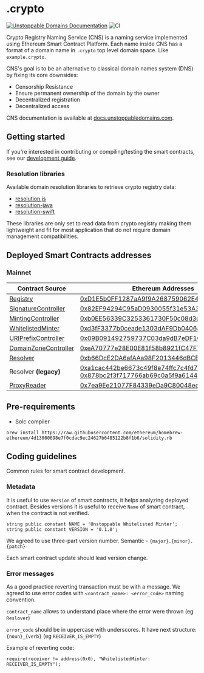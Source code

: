# .crypto

[![Unstoppable Domains Documentation](https://img.shields.io/badge/docs-unstoppabledomains.com-blue)](https://docs.unstoppabledomains.com/)
![CI](https://github.com/unstoppabledomains/dot-crypto/workflows/CI/badge.svg?branch=master)

Crypto Registry Naming Service (CNS) is a naming service implemented using Ethereum Smart Contract Platform.
Each name inside CNS has a format of a domain name in `.crypto` top level domain space. Like `example.crypto`.

CNS's goal is to be an alternative to classical domain names system (DNS) by fixing its core downsides:

- Censorship Resistance
- Ensure permanent ownership of the domain by the owner
- Decentralized registration
- Decentralized access

CNS documentation is available at [docs.unstoppabledomains.com](https://docs.unstoppabledomains.com/).

## Getting started

If you're interested in contributing or compiling/testing the smart contracts, see our [development guide](./DEVELOPMENT.md).

### Resolution libraries

Available domain resolution libraries to retrieve crypto registry data:

- [resolution.js](https://github.com/unstoppabledomains/resolution)
- [resolution-java](https://github.com/unstoppabledomains/resolution-java)
- [resolution-swift](https://github.com/unstoppabledomains/resolution-swift)

These libraries are only set to read data from crypto registry making them lightweight and fit for most application that do not require domain management compatibilities.

<div id="deployed-contracts"></div>

## Deployed Smart Contracts addresses

### Mainnet

| Contract Source                                                          | Ethereum Addresses                                                                                                                                                                                                                              |
| ------------------------------------------------------------------------ | ----------------------------------------------------------------------------------------------------------------------------------------------------------------------------------------------------------------------------------------------- |
| [Registry](./contracts/Registry.sol)                                     | [0xD1E5b0FF1287aA9f9A268759062E4Ab08b9Dacbe](https://etherscan.io/address/0xD1E5b0FF1287aA9f9A268759062E4Ab08b9Dacbe)                                                                                                                           |
| [SignatureController](./contracts/controllers/SignatureController.sol)   | [0x82EF94294C95aD0930055f31e53A34509227c5f7](https://etherscan.io/address/0x82EF94294C95aD0930055f31e53A34509227c5f7)                                                                                                                           |
| [MintingController](./contracts/controllers/MintingController.sol)       | [0xb0EE56339C3253361730F50c08d3d7817ecD60Ca](https://etherscan.io/address/0xb0EE56339C3253361730F50c08d3d7817ecD60Ca)                                                                                                                           |
| [WhitelistedMinter](./contracts/util/WhitelistedMinter.sol)              | [0xd3fF3377b0ceade1303dAF9Db04068ef8a650757](https://etherscan.io/address/0xd3fF3377b0ceade1303dAF9Db04068ef8a650757)                                                                                                                           |
| [URIPrefixController](./contracts/controllers/URIPrefixController.sol)   | [0x09B091492759737C03da9dB7eDF1CD6BCC3A9d91](https://etherscan.io/address/0x09B091492759737C03da9dB7eDF1CD6BCC3A9d91)                                                                                                                           |
| [DomainZoneController](./contracts/controllers/DomainZoneController.sol) | [0xeA70777e28E00E81f58b8921fC47F78B8a72eFE7](https://etherscan.io/address/0xeA70777e28E00E81f58b8921fC47F78B8a72eFE7)                                                                                                                           |
| [Resolver](./contracts/Resolver.sol)                                     | [0xb66DcE2DA6afAAa98F2013446dBCB0f4B0ab2842](https://etherscan.io/address/0xb66DcE2DA6afAAa98F2013446dBCB0f4B0ab2842)                                                                                                                           |
| Resolver **(legacy)**                                                    | [0xa1cac442be6673c49f8e74ffc7c4fd746f3cbd0d](https://etherscan.io/address/0xa1cac442be6673c49f8e74ffc7c4fd746f3cbd0d) <br>[0x878bc2f3f717766ab69c0a5f9a6144931e61aed3](https://etherscan.io/address/0x878bc2f3f717766ab69c0a5f9a6144931e61aed3) |
| [ProxyReader](./contracts/ProxyReader.sol)                               | [0x7ea9Ee21077F84339eDa9C80048ec6db678642B1](https://etherscan.io/address/0x7ea9Ee21077F84339eDa9C80048ec6db678642B1)                                                                                                                           |

## Pre-requirements

- Solc compiler

```
brew install https://raw.githubusercontent.com/ethereum/homebrew-ethereum/4d13060698e7f0cdac9ec24627b6485122b8f1b6/solidity.rb
```

## Coding guidelines

Common rules for smart contract development.

### Metadata

It is useful to use `Version` of smart contracts, it helps analyzing deployed contract. Besides versions it is useful to receive `Name` of smart contract, when the contract is not verified.

```
string public constant NAME = 'Unstoppable Whitelisted Minter';
string public constant VERSION = '0.1.0';
```

We agreed to use three-part version number. Semantic - `{major}.{minor}.{patch}`

Each smart contract update should lead version change.

### Error messages

As a good practice reverting transaction must be with a message. We agreed to use error codes with `<contract_name>: <error_code>` naming convention.

`contract_name` allows to understand place where the error were thrown (eg `Reslover`)

`error_code` should be in uppercase with underscores. It have next structure: `{noun}_{verb}` (eg `RECEIVER_IS_EMPTY`)

Example of reverting code:

```
require(receiver != address(0x0), "WhitelistedMinter: RECEIVER_IS_EMPTY");
```
